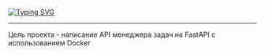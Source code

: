 <div>

<div>

<a href="https://git.io/typing-svg"><img src="https://readme-typing-svg.demolab.com?font=Fira+Code&size=37&duration=4000&pause=1000&color=F7F7F7&width=600&height=55&lines=TaskManager" alt="Typing SVG" /></a>

<div><hr>


<div>Цель проекта - написание API менеджера задач на FastAPI с использованием Docker</div>
